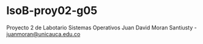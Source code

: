 # lsoB-proy02-g05
Proyecto 2 de Labotario Sistemas Operativos
Juan David Moran Santiusty - juanmoran@unicauca.edu.co
